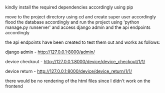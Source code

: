 kindly install the required dependencies accordingly using pip

move to the project directory using cd and create super user accordingly
flood the database accordingly and run the project using 'python manage.py runserver' and
access django admin and the api endpoints accordingly

the api endpoints have been created to test them out and works as follows:

django admin - http://127.0.0.1:8000/admin/

device checkout - http://127.0.0.1:8000/device/device_checkout/1/1/

device return - http://127.0.0.1:8000/device/device_return/1/1/

there would be no rendering of the html files since I didn't work on the frontend